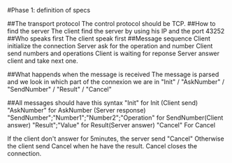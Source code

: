 #Phase 1: definition of specs

##The transport protocol
The control protocol should be TCP.
##How to find the server
The client find the server by using his IP and the port 43252
##Who speaks first
The client speak first
##Message sequence
	Client initialize the connection
	Server ask for the operation and number
	Client send numbers and operations
	Client is waiting for reponse
	Server answer client and take next one.

##What happends when the message is received
The message is parsed and we look in which part of the connexion we are in
	"Init" / "AskNumber" / "SendNumber" / "Result" / "Cancel"

##All messages should have this syntax
"Init" for Init (Client send)
"AskNumber" for AskNumber (Server response)
"SendNumber";"Number1";"Number2";"Operation" for SendNumber(Client answer)
"Result";"Value" for Result(Server answer)
"Cancel" For Cancel


If the client don't answer for 5minutes, the server send "Cancel"
Otherwise the client send Cancel when he have the result.
Cancel closes the connection.


